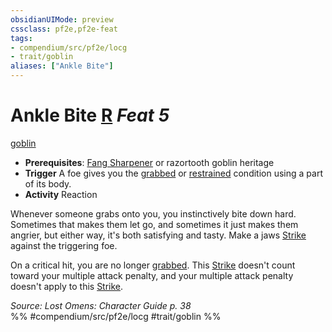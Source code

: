 ```yaml
---
obsidianUIMode: preview
cssclass: pf2e,pf2e-feat
tags:
- compendium/src/pf2e/locg
- trait/goblin
aliases: ["Ankle Bite"]
---
```

# Ankle Bite  [R](rules/core-rulebook/chapter-9-playing-the-game.md#Actions "Reaction") *Feat 5*  
[goblin](rules/traits/goblin.md "Goblin Ancestry & Heritage Trait")  

- **Prerequisites**: [Fang Sharpener](compendium/feats/fang-sharpener-locg.md) or razortooth goblin heritage
- **Trigger** A foe gives you the [grabbed](rules/conditions.md#Grabbed) or [restrained](rules/conditions.md#Restrained) condition using a part of its body.
- **Activity** Reaction

Whenever someone grabs onto you, you instinctively bite down hard. Sometimes that makes them let go, and sometimes it just makes them angrier, but either way, it's both satisfying and tasty. Make a jaws [Strike](rules/actions/strike.md) against the triggering foe.

On a critical hit, you are no longer [grabbed](rules/conditions.md#Grabbed). This [Strike](rules/actions/strike.md) doesn't count toward your multiple attack penalty, and your multiple attack penalty doesn't apply to this [Strike](rules/actions/strike.md).

*Source: Lost Omens: Character Guide p. 38*  
%% #compendium/src/pf2e/locg #trait/goblin %%